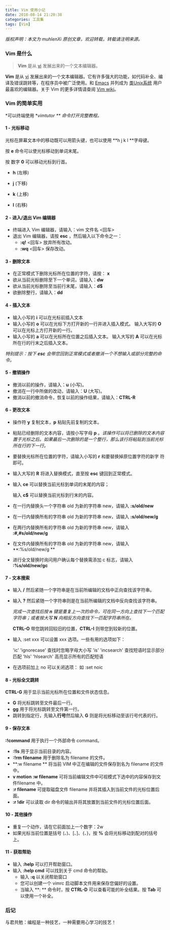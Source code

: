 ```yaml
---
title: Vim 使用小记
date: 2018-08-14 21:20:38
categories: 工具集
tags: [Vim]
---
```


*版权声明：本文为 muhlenXi 原创文章，欢迎转载，转载请注明来源。*

### Vim 是什么

>  **Vim** 是从 [vi](https://zh.wikipedia.org/wiki/Vi) 发展出来的一个文本编辑器。

<!-- more -->

 **Vim** 是从 [vi](https://zh.wikipedia.org/wiki/Vi) 发展出来的一个文本编辑器。它有许多强大的功能，如代码补全、编译及错误跳转等，在程序员中被广泛使用。和 [Emacs](https://zh.wikipedia.org/wiki/Emacs) 并列成为 [类Unix系统](https://zh.wikipedia.org/wiki/%E7%B1%BBUnix%E7%B3%BB%E7%BB%9F) 用户最喜欢的编辑器。关于 Vim 的更多详情请查阅 [Vim wiki](https://zh.wikipedia.org/wiki/Vim)。

### Vim 的简单实用

*可以终端使用  **vimtutor ** 命令打开完整教程。*

#### 1 - 光标移动

光标在屏幕文本中的移动既可以用箭头键，也可以使用 **h j k l **字母键。

 按 **e** 命令可以使光标移动到单词末尾。

按 数字 **0** 可以移动光标到行首。

- **h**  (左移)     

- **j**   (下移)      

- **k**  (上移)    

- **l**   (右移)

  

#### 2 - 进入/退出 Vim 编辑器

- 终端进入 Vim 编辑器，请输入：vim 文件名 <回车>
- 退出 Vim 编辑器，请按 **esc** ，然后输入以下命令之一：
  - **:q!**   <回车> 放弃所有改动。
  - **:wq**   <回车> 保存改动。

#### 3 - 删除文本

- 在正常模式下删除光标所在位置的字符，请按： **x**
- 欲从当前光标删除至下一个单词，请输入：**dw**
- 欲从当前光标删除至当前行末尾，请输入：**d$**
- 欲删除整行，请输入：**dd**

#### 4 - 插入文本

- 输入小写的 **i** 可以在光标前插入文本
- 输入小写的 **o** 可以在光标下方打开新的一行并进入插入模式。
  输入大写的 **O** 可以在光标上方打开新的一行。
- 输入小写的 **a** 可以在光标所在位置之后插入文本。
  输入大写的 **A** 可以在光标所在行的行末之后插入文本。

*特别提示：按下  **esc**  会带您回到正常模式或者撤消一个不想输入或部分完整的命令。*

#### 5 - 撤销操作

- 撤消以前的操作，请输入：**u**  (小写)。
- 撤消在一行中所做的改动，请输入：**U** (大写)。
- 撤消以前的撤消命令，恢复以前的操作结果，请输入：**CTRL-R**

#### 6 - 更改文本

- 操作符 **y** 复制文本，**p** 粘贴先前复制的文本。

- 粘贴已经删除的文本内容，请按小写字母 **p** 。*该操作可以将已删除的文本内容置于光标之后。如果最后一次删除的是一个整行，那么该行将粘贴到当前光标所在行的下一行。*

- 要替换光标所在位置的字符，请输入小写的  **r**  和要替换掉原位置字符的新字
  符即可。

- 输入大写的 **R** 将进入替换模式，直至按 **esc** 键回到正常模式。

- 输入 **ce** 可以替换当前光标到单词的末尾的内容；

  输入 **c$** 可以替换当前光标到行末的内容。

  

- 在一行内替换头一个字符串 old 为新的字符串 new，请输入  **:s/old/new**

- 在一行内替换所有的字符串 old 为新的字符串 new，请输入  **:s/old/new/g**

- 在两行内替换所有的字符串 old 为新的字符串 new，请输入  **:#,#s/old/new/g**    

- 在文件内替换所有的字符串 old 为新的字符串 new，请输入  **:%s/old/new/g **   

- 进行全文替换时询问用户确认每个替换需添加 c 标志，请输入  **:%s/old/new/gc**

#### 7 - 文本搜索

- 输入 **/** 然后紧随一个字符串是在当前所编辑的文档中正向查找该字符串。    

- 输入 **?** 然后紧随一个字符串则是在当前所编辑的文档中反向查找该字符串。

  *完成一次查找后按 **n** 键是重复上一次的命令，可在同一方向上查找下一个匹配字符串；或者按大写 **N** 向相反方向查找下一匹配字符串所在。*

  **CTRL-O** 带您跳转回较旧的位置，**CTRL-I** 则带您到较新的位置。

- 输入 :set xxx 可以设置 xxx 选项。一些有用的选项如下：

  'ic' 'ignorecase'       查找时忽略字母大小写
  'is' 'incsearch'        查找短语时显示部分匹配
  'hls' 'hlsearch'        高亮显示所有的匹配短语

- 在选项前加上 no 可以关闭选项：  如 :set noic

#### 8 - 光标全文跳转

**CTRL-G** 用于显示当前光标所在位置和文件状态信息。

- **G**  将光标跳转至文件最后一行。
- **gg** 用于将光标跳转至文件第一行。
- 跳转到指定行，先输入**行号**然后输入 **G** 则是将光标移动至该行号代表的行。

#### 9 - 保存文本

**:!command** 用于执行一个外部命令 command。

- **:!ls**   用于显示当前目录的内容。
- **:!rm filename**  用于删除名为 filename 的文件。
- **:w filename ** 将当前 VIM 中正在编辑的文件保存到名为 filename 的文件中。
- **v motion :w filename** 可将当前编辑文件中可视模式下选中的内容保存到文件filename 中。
- **:r filename** 可提取磁盘文件 filename 并将其插入到当前文件的光标位置后面。
- **:r !dir** 可以读取 dir 命令的输出并将其放置到当前文件的光标位置后面。

#### 10 - 其他操作

- 重复一个动作，请在它前面加上一个数字：2w
- 如果光标当前位置是括号 (、)、[、]、{、}，按 **%** 会将光标移动到配对的括号上。

#### 11 - 获取帮助

- 输入 **:help** 可以打开帮助窗口。
- 输入 **:help cmd** 可以找到关于 cmd 命令的帮助。
  - 输入 **:q** 以关闭帮助窗口
  - 您可以创建一个 vimrc 启动脚本文件用来保存您偏好的设置。
  - 当输入 **: ** 命令时，按 **CTRL-D** 可以查看可能的补全结果。按 **Tab** 可以使用一个补全。

### 后记

与君共勉：编程是一种技艺，一种需要用心学习的技艺！